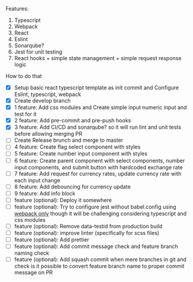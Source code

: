 Features:
1. Typescript
2. Webpack
3. React
4. Eslint
5. Sonarqube?
6. Jest for unit testing
7. React hooks + simple state management + simple request response logic

How to do that
- [X] Setup basic react typescript template as init commit and Configure Eslint, typescript, webpack
- [X] Create develop branch
- [X] 1 feature: Add css modules and Create simple input numeric input and test for it
- [X] 2 feature: Add pre-commit and pre-push hooks
- [X] 3 feature: Add CI/CD and sonarqube? so it will run lint and unit tests before allowing merging PR
- [ ] Create Release brunch and merge to master
- [ ] 4 feature: Create flag select component with styles
- [ ] 5 feature: Create number input component with styles
- [ ] 6 feature: Create parent component with select components, number input components, and submit button with hardcoded exchange rate
- [ ] 7 feature: Add request for currency rates, update currency rate with each input change
- [ ] 8 feature: Add debouncing for currency update
- [ ] 9 feature: Add info block
- [ ] feature (optional): Deploy it somewhere
- [ ] feature (optional): Try to configure jest without babel.config using [webpack only](https://jestjs.io/ru/docs/webpack) though it will be challenging considering typescript and css modules
- [ ] feature (optional): Remove data-testid from production build
- [ ] feature (optional): improve linter (specifically for scss files) 
- [ ] feature (optional): Add prettier
- [ ] feature (optional): Add commit message check and feature branch naming check
- [ ] feature (optional): Add squash commit when mere branches in git and check is it possible to convert feature branch name to proper commit message on PR